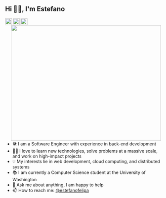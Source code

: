 ## Hi 👋🏽, I'm Estefano
<a href="https://www.linkedin.com/in/estefanofelipa/">
  <img align="left" alt="Estefano's LinkedIn" width="22px" src="https://cdn.jsdelivr.net/npm/simple-icons@v3/icons/linkedin.svg" />
</a>
<a href="https://www.reddit.com/user/estefano_fc/">
  <img align="left" alt="Abhishek's Reddit" width="22px" src="https://cdn.jsdelivr.net/npm/simple-icons@v3/icons/reddit.svg" />
</a>
<a href="https://leetcode.com/estefanofc/">
  <img align="left" alt="Estefano's Leetcode" width="22px" src="https://cdn.jsdelivr.net/npm/simple-icons@v3/icons/leetcode.svg" />
</a>
<a href="https://imgur.com/dXecvXb">
  <img align="right" src="https://i.imgur.com/dXecvXb.png" width="485.4px" height="376.2px" border="0" />
</a>

<br />
<br />

- 🛠 I am a Software Engineer with experience in back-end development
- 🙌🏽 I love to learn new technologies, solve problems at a massive scale, and work on high-impact projects
- 💡 My interests lie in web development, cloud computing, and distributed systems
- 📚 I am currently a Computer Science student at the University of Washington
- 💬 Ask me about anything, I am happy to help
- 📫 How to reach me: [@estefanofelipa](https://www.linkedin.com/in/estefanofelipa/)
